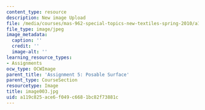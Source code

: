 ```yaml
---
content_type: resource
description: New image Upload
file: /media/courses/mas-962-special-topics-new-textiles-spring-2010/a119c825ace6f049c6681bc82f73881c_image003.jpg
file_type: image/jpeg
image_metadata:
  caption: ''
  credit: ''
  image-alt: ''
learning_resource_types:
- Assignments
ocw_type: OCWImage
parent_title: 'Assignment 5: Posable Surface'
parent_type: CourseSection
resourcetype: Image
title: image003.jpg
uid: a119c825-ace6-f049-c668-1bc82f73881c
---
```

